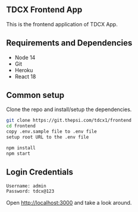 ## TDCX Frontend App

This is the frontend application of TDCX App.

## Requirements and Dependencies

* Node 14
* Git
* Heroku
* React 18

## Common setup

Clone the repo and install/setup the dependencies.

```bash
git clone https://git.thepsi.com/tdcx1/frontend
cd frontend
copy .env.sample file to .env file
setup root URL to the .env file
```

```bash
npm install
npm start
```

## Login Credentials

```bash
Username: admin
Password: tdcx@123
```

Open [http://localhost:3000](http://localhost:3000) and take a look around.
